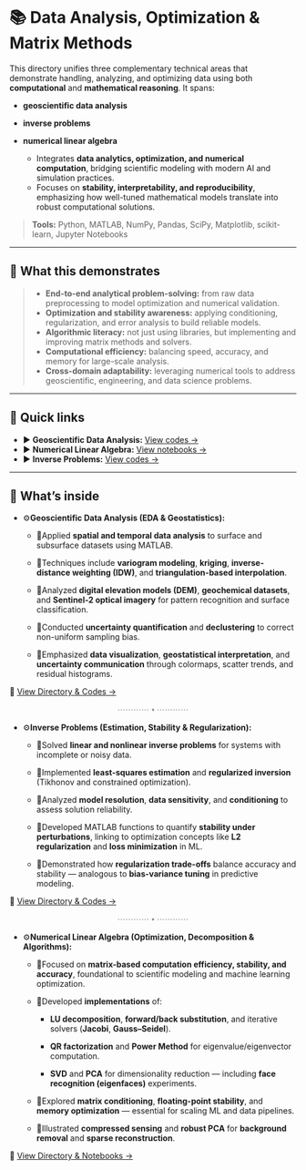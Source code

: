 # 📚 Data Analysis, Optimization & Matrix Methods  

This directory unifies three complementary technical areas that demonstrate handling, analyzing, and optimizing data using both **computational** and **mathematical reasoning**. It spans:
- **geoscientific data analysis**
- **inverse problems**
- **numerical linear algebra**

  - Integrates **data analytics, optimization, and numerical computation**, bridging scientific modeling with modern AI and simulation practices.  
  - Focuses on **stability, interpretability, and reproducibility**, emphasizing how well-tuned mathematical models translate into robust computational solutions.  
 

> **Tools:** Python, MATLAB, NumPy, Pandas, SciPy, Matplotlib, scikit-learn, Jupyter Notebooks  

---

## 🔎 What this demonstrates
> - **End-to-end analytical problem-solving:** from raw data preprocessing to model optimization and numerical validation.  
> - **Optimization and stability awareness:** applying conditioning, regularization, and error analysis to build reliable models.  
> - **Algorithmic literacy:** not just using libraries, but implementing and improving matrix methods and solvers.  
> - **Computational efficiency:** balancing speed, accuracy, and memory for large-scale analysis.  
> - **Cross-domain adaptability:** leveraging numerical tools to address geoscientific, engineering, and data science problems.

---

## 🔎 Quick links
- ▶️ **Geoscientific Data Analysis:** [View codes →](./Geoscientific-Data-Analysis)  
- ▶️ **Numerical Linear Algebra:** [View notebooks →](./Numerical-Linear-Algebra)
- ▶️ **Inverse Problems:** [View codes →](./Inverse-Problems)

---

## 🚀 What’s inside

- ⚙️**Geoscientific Data Analysis (EDA & Geostatistics):**  
  - 🧩Applied **spatial and temporal data analysis** to surface and subsurface datasets using MATLAB.  
  
  - 🧩Techniques include **variogram modeling**, **kriging**, **inverse-distance weighting (IDW)**, and **triangulation-based interpolation**.  
  
  - 🧩Analyzed **digital elevation models (DEM)**, **geochemical datasets**, and **Sentinel-2 optical imagery** for pattern recognition and surface classification.  
  - 🧩Conducted **uncertainty quantification** and **declustering** to correct non-uniform sampling bias.  
  
  - 🧩Emphasized **data visualization**, **geostatistical interpretation**, and **uncertainty communication** through colormaps, scatter trends, and residual histograms.  
  
 🔗 [View Directory & Codes →](./Geoscientific-Data-Analysis)

 <div align="center"><span style="color:#888;">⋯⋯⋯⋯ ⬩ ⋯⋯⋯⋯</span></div>

- ⚙️**Inverse Problems (Estimation, Stability & Regularization):**  
  - 🧩Solved **linear and nonlinear inverse problems** for systems with incomplete or noisy data.
  
  - 🧩Implemented **least-squares estimation** and **regularized inversion** (Tikhonov and constrained optimization).
  
  - 🧩Analyzed **model resolution**, **data sensitivity**, and **conditioning** to assess solution reliability.
  
  - 🧩Developed MATLAB functions to quantify **stability under perturbations**, linking to optimization concepts like **L2 regularization** and **loss minimization** in ML.  
  - 🧩Demonstrated how **regularization trade-offs** balance accuracy and stability — analogous to **bias-variance tuning** in predictive modeling.  
  
🔗 [View Directory & Codes →](./Inverse-Problems)


<div align="center"><span style="color:#888;">⋯⋯⋯⋯ ⬩ ⋯⋯⋯⋯</span></div>


- ⚙️**Numerical Linear Algebra (Optimization, Decomposition & Algorithms):** 

  - 🧩Focused on **matrix-based computation efficiency, stability, and accuracy**, foundational to scientific modeling and machine learning optimization.
  
  - 🧩Developed **implementations** of:  
    - **LU decomposition**, **forward/back substitution**, and iterative solvers (**Jacobi**, **Gauss–Seidel**). 
    
    - **QR factorization** and **Power Method** for eigenvalue/eigenvector computation.
    
    - **SVD** and **PCA** for dimensionality reduction — including **face recognition (eigenfaces)** experiments.
      
  - 🧩Explored **matrix conditioning**, **floating-point stability**, and **memory optimization** — essential for scaling ML and data pipelines.
  
  - 🧩Illustrated **compressed sensing** and **robust PCA** for **background removal** and **sparse reconstruction**.
  
🔗 [View Directory & Notebooks →](./Numerical-Linear-Algebra)



